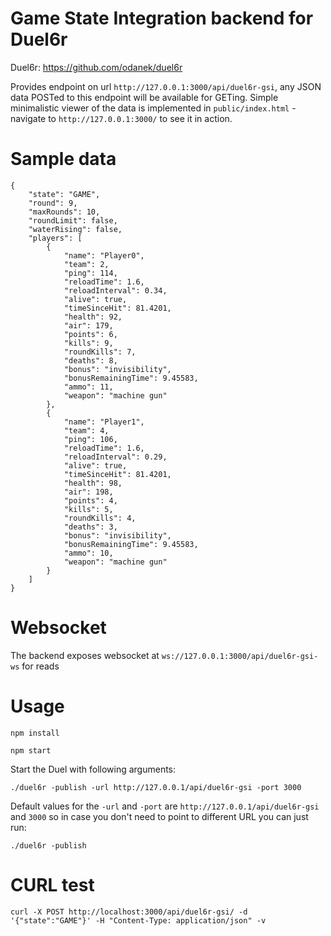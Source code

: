 # Game State Integration backend for Duel6r

Duel6r: https://github.com/odanek/duel6r

Provides endpoint on url `http://127.0.0.1:3000/api/duel6r-gsi`, any JSON data POSTed to this endpoint will be available
for GETing.
Simple minimalistic viewer of the data is implemented in `public/index.html` - navigate to `http://127.0.0.1:3000/` to see it in action.

# Sample data
```
{
    "state": "GAME",
    "round": 9,
    "maxRounds": 10,
    "roundLimit": false,
    "waterRising": false,
    "players": [
        {
            "name": "Player0",
            "team": 2,
            "ping": 114,
            "reloadTime": 1.6,
            "reloadInterval": 0.34,
            "alive": true,
            "timeSinceHit": 81.4201,
            "health": 92,
            "air": 179,
            "points": 6,
            "kills": 9,
            "roundKills": 7,
            "deaths": 8,
            "bonus": "invisibility",
            "bonusRemainingTime": 9.45583,
            "ammo": 11,
            "weapon": "machine gun"
        },
        {
            "name": "Player1",
            "team": 4,
            "ping": 106,
            "reloadTime": 1.6,
            "reloadInterval": 0.29,
            "alive": true,
            "timeSinceHit": 81.4201,
            "health": 98,
            "air": 198,
            "points": 4,
            "kills": 5,
            "roundKills": 4,
            "deaths": 3,
            "bonus": "invisibility",
            "bonusRemainingTime": 9.45583,
            "ammo": 10,
            "weapon": "machine gun"
        }
    ]
}
```


# Websocket

The backend exposes websocket at `ws://127.0.0.1:3000/api/duel6r-gsi-ws` for reads

# Usage

`npm install`

`npm start`


Start the Duel with following arguments:

```
./duel6r -publish -url http://127.0.0.1/api/duel6r-gsi -port 3000
```

Default values for the `-url` and `-port` are `http://127.0.0.1/api/duel6r-gsi` and `3000`
so in case you don't need to point to different URL you can just run:

```
./duel6r -publish
```

# CURL test

```
curl -X POST http://localhost:3000/api/duel6r-gsi/ -d '{"state":"GAME"}' -H "Content-Type: application/json" -v
```
